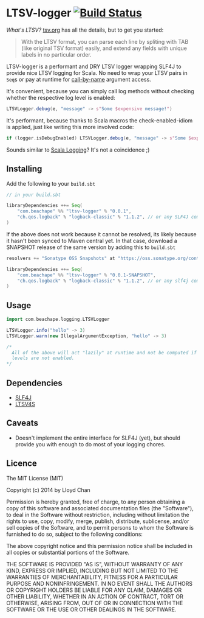 # LTSV-logger [![Build Status](https://travis-ci.org/lloydmeta/ltsv-logger.svg?branch=develop)](https://travis-ci.org/lloydmeta/ltsv-logger)

*What's LTSV?* [tsv.org](http://ltsv.org/) has all the details, but to get you started: 

> With the LTSV format, you can parse each line by spliting with TAB (like original TSV format) easily, and extend any fields with unique labels in no particular order.

LTSV-logger is a performant and DRY LTSV logger wrapping SLF4J to provide nice LTSV logging for Scala. No need to wrap your LTSV pairs in 
`Seq`s or pay at runtime for [call-by-name](http://infoscience.epfl.ch/record/128135/files/paper.pdf) 
argument access.

It's convenient, because you can simply call log methods without checking whether the respective log level is enabled:

```scala
LTSVLogger.debug(e, "message" -> s"Some $expensive message!")
```

It's performant, because thanks to Scala macros the check-enabled-idiom is applied, just like writing this more involved code:

```scala
if (logger.isDebugEnabled) LTSVLogger.debug(e, "message" -> s"Some $expensive message!")
```

Sounds similar to [Scala Logging](https://github.com/typesafehub/scala-logging)? It's not a coincidence ;)

## Installing

Add the following to your `build.sbt`

```scala
// in your build.sbt

libraryDependencies ++= Seq(
    "com.beachape" %% "ltsv-logger" % "0.0.1", 
    "ch.qos.logback" % "logback-classic" % "1.1.2", // or any SLF4J compatible log lib you want to use
)
```

If the above does not work because it cannot be resolved, its likely because it hasn't been synced to Maven central yet.
In that case, download a SNAPSHOT release of the same version by adding this to `build.sbt`

```scala
resolvers += "Sonatype OSS Snapshots" at "https://oss.sonatype.org/content/repositories/snapshots"

libraryDependencies ++= Seq(
    "com.beachape" %% "ltsv-logger" % "0.0.1-SNAPSHOT", 
    "ch.qos.logback" % "logback-classic" % "1.1.2", // or any slf4j compatible log lib you want to use
)
```

## Usage

```scala
import com.beachape.logging.LTSVLogger

LTSVLogger.info("hello" -> 3)
LTSVLogger.warn(new IllegalArgumentException, "hello" -> 3)

/*
  All of the above will act "lazily" at runtime and not be computed if the respective
  levels are not enabled.
*/
```

## Dependencies
- [SLF4J](http://www.slf4j.org/)
- [LTSV4S](https://github.com/seratch/ltsv4s)

## Caveats

* Doesn't implement the entire interface for SLF4J (yet), but should provide you with enough to do most of your logging
chores.

## Licence

The MIT License (MIT)

Copyright (c) 2014 by Lloyd Chan

Permission is hereby granted, free of charge, to any person obtaining a copy
of this software and associated documentation files (the "Software"), to deal
in the Software without restriction, including without limitation the rights
to use, copy, modify, merge, publish, distribute, sublicense, and/or sell
copies of the Software, and to permit persons to whom the Software is
furnished to do so, subject to the following conditions:

The above copyright notice and this permission notice shall be included in
all copies or substantial portions of the Software.

THE SOFTWARE IS PROVIDED "AS IS", WITHOUT WARRANTY OF ANY KIND, EXPRESS OR
IMPLIED, INCLUDING BUT NOT LIMITED TO THE WARRANTIES OF MERCHANTABILITY,
FITNESS FOR A PARTICULAR PURPOSE AND NONINFRINGEMENT. IN NO EVENT SHALL THE
AUTHORS OR COPYRIGHT HOLDERS BE LIABLE FOR ANY CLAIM, DAMAGES OR OTHER
LIABILITY, WHETHER IN AN ACTION OF CONTRACT, TORT OR OTHERWISE, ARISING FROM,
OUT OF OR IN CONNECTION WITH THE SOFTWARE OR THE USE OR OTHER DEALINGS IN
THE SOFTWARE.